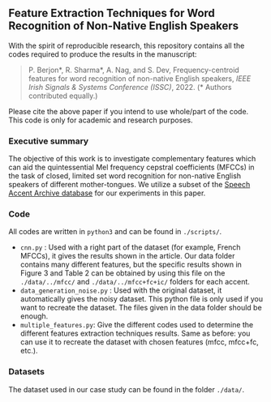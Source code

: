 ## Feature Extraction Techniques for Word Recognition of Non-Native English Speakers

With the spirit of reproducible research, this repository contains all the codes required to produce the results in the manuscript:

> P. Berjon\*, R. Sharma\*, A. Nag, and S. Dev, Frequency-centroid features for word recognition of non-native English speakers, *IEEE Irish Signals & Systems Conference (ISSC)*, 2022. (\* Authors contributed equally.)

Please cite the above paper if you intend to use whole/part of the code. This code is only for academic and research purposes.

### Executive summary 
The objective of this work is to investigate complementary features which can aid the quintessential Mel frequency cepstral coefficients (MFCCs) in the task of closed, limited set word recognition for non-native English speakers of different mother-tongues. We utilize a subset of the [Speech Accent Archive database](https://accent.gmu.edu/index.php) for our experiments in this paper. 

### Code
All codes are written in `python3` and can be found in `./scripts/`.
+ `cnn.py` : Used with a right part of the dataset (for example, French MFCCs), it gives the results shown in the article. Our data folder contains many different features, but the specific results shown in Figure 3 and Table 2 can be obtained by using this file on the `./data/../mfcc/` and `./data/../mfcc+fc+ic/` folders for each accent.
+ `data_generation_noise.py` : Used with the original dataset, it automatically gives the noisy dataset. This python file is only used if you want to recreate the dataset. The files given in the data folder should be enough.
+ `multiple_features.py`: Give the different codes used to determine the different features extraction techniques results. Same as before: you can use it to recreate the dataset with chosen features (mfcc, mfcc+fc, etc.).

### Datasets
The dataset used in our case study can be found in the folder `./data/`.
